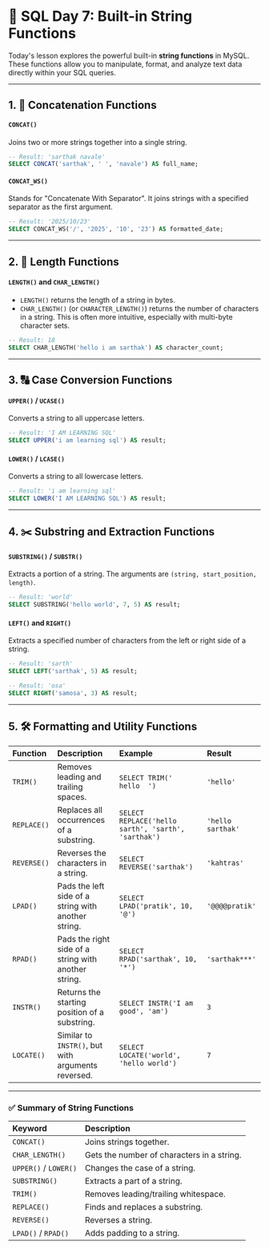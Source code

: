# 📘 SQL Day 7: Built-in String Functions

Today's lesson explores the powerful built-in **string functions** in MySQL. These functions allow you to manipulate, format, and analyze text data directly within your SQL queries.

---

## 1. 🔗 Concatenation Functions

#### `CONCAT()`
Joins two or more strings together into a single string.

```sql
-- Result: 'sarthak navale'
SELECT CONCAT('sarthak', ' ', 'navale') AS full_name;
```

#### `CONCAT_WS()`
Stands for "Concatenate With Separator". It joins strings with a specified separator as the first argument.

```sql
-- Result: '2025/10/23'
SELECT CONCAT_WS('/', '2025', '10', '23') AS formatted_date;
```

---

## 2. 📏 Length Functions

#### `LENGTH()` and `CHAR_LENGTH()`
-   `LENGTH()` returns the length of a string in bytes.
-   `CHAR_LENGTH()` (or `CHARACTER_LENGTH()`) returns the number of characters in a string. This is often more intuitive, especially with multi-byte character sets.

```sql
-- Result: 18
SELECT CHAR_LENGTH('hello i am sarthak') AS character_count;
```

---

## 3. 🔠 Case Conversion Functions

#### `UPPER()` / `UCASE()`
Converts a string to all uppercase letters.

```sql
-- Result: 'I AM LEARNING SQL'
SELECT UPPER('i am learning sql') AS result;
```

#### `LOWER()` / `LCASE()`
Converts a string to all lowercase letters.

```sql
-- Result: 'i am learning sql'
SELECT LOWER('I AM LEARNING SQL') AS result;
```

---

## 4. ✂️ Substring and Extraction Functions

#### `SUBSTRING()` / `SUBSTR()`
Extracts a portion of a string. The arguments are `(string, start_position, length)`.

```sql
-- Result: 'world'
SELECT SUBSTRING('hello world', 7, 5) AS result;
```

#### `LEFT()` and `RIGHT()`
Extracts a specified number of characters from the left or right side of a string.

```sql
-- Result: 'sarth'
SELECT LEFT('sarthak', 5) AS result;

-- Result: 'osa'
SELECT RIGHT('samosa', 3) AS result;
```

---

## 5. 🛠️ Formatting and Utility Functions

| Function | Description | Example | Result |
| :--- | :--- | :--- | :--- |
| `TRIM()` | Removes leading and trailing spaces. | `SELECT TRIM('  hello  ')` | `'hello'` |
| `REPLACE()` | Replaces all occurrences of a substring. | `SELECT REPLACE('hello sarth', 'sarth', 'sarthak')` | `'hello sarthak'` |
| `REVERSE()` | Reverses the characters in a string. | `SELECT REVERSE('sarthak')` | `'kahtras'` |
| `LPAD()` | Pads the left side of a string with another string. | `SELECT LPAD('pratik', 10, '@')` | `'@@@@pratik'` |
| `RPAD()` | Pads the right side of a string with another string. | `SELECT RPAD('sarthak', 10, '*')` | `'sarthak***'` |
| `INSTR()` | Returns the starting position of a substring. | `SELECT INSTR('I am good', 'am')` | `3` |
| `LOCATE()` | Similar to `INSTR()`, but with arguments reversed. | `SELECT LOCATE('world', 'hello world')` | `7` |

---

### ✅ Summary of String Functions

| Keyword | Description |
| :--- | :--- |
| `CONCAT()` | Joins strings together. |
| `CHAR_LENGTH()` | Gets the number of characters in a string. |
| `UPPER()` / `LOWER()` | Changes the case of a string. |
| `SUBSTRING()` | Extracts a part of a string. |
| `TRIM()` | Removes leading/trailing whitespace. |
| `REPLACE()` | Finds and replaces a substring. |
| `REVERSE()` | Reverses a string. |
| `LPAD()` / `RPAD()` | Adds padding to a string. |

